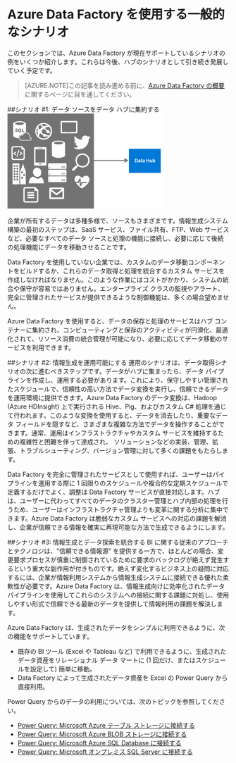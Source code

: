 <properties 
	pageTitle="Azure Data Factory を使用する一般的なシナリオ" 
	description="Azure Data Factory サービスを使用するいくつかの一般的なシナリオについて説明します" 
	services="data-factory" 	
	documentationCenter="" 
	authors="spelluru" 
	manager="jhubbard" 
	editor="monicar"/>

<tags 
	ms.service="data-factory" 
	ms.workload="data-services" 
	ms.tgt_pltfrm="na" 
	ms.devlang="na" 
	ms.topic="article" 
	ms.date="04/14/2015" 
	ms.author="spelluru"/>

# Azure Data Factory を使用する一般的なシナリオ
このセクションでは、Azure Data Factory が現在サポートしているシナリオの例をいくつか紹介します。これらは今後、ハブのシナリオとして引き続き発展していく予定です。

> [AZURE.NOTE]この記事を読み進める前に、[Azure Data Factory の概要][datafactory-introduction]に関するページに目を通してください。

##シナリオ #1: データ ソースをデータ ハブに集約する
![データ ハブからデータを取得する][image-data-factory-introduction-secenario1-source-datahub]

企業が所有するデータは多種多様で、ソースもさまざまです。情報生成システム構築の最初のステップは、SaaS サービス、ファイル共有、FTP、Web サービスなど、必要なすべてのデータ ソースと処理の機能に接続し、必要に応じて後続の処理機能にデータを移動させることです。

Data Factory を使用していない企業では、カスタムのデータ移動コンポーネントをビルドするか、これらのデータ取得と処理を統合するカスタム サービスを作成しなければなりません。このような作業にはコストがかかり、システムの統合や保守が容易ではありません。エンタープライズ クラスの監視やアラート、完全に管理されたサービスが提供できるような制御機能は、多くの場合望めません。
  
Azure Data Factory を使用すると、データの保存と処理のサービスはハブ コンテナーに集約され、コンピューティングと保存のアクティビティが円滑化、最適化されて、リソース消費の統合管理が可能になり、必要に応じてデータ移動のサービスを利用できます。

##シナリオ #2: 情報生成を運用可能にする
運用のシナリオは、データ取得シナリオの次に進むべきステップです。データがハブに集まったら、データ パイプラインを作成し、運用する必要があります。これにより、保守しやすい管理されたスケジュールで、信頼性の高い方法でデータ変換を実行し、信頼できるデータを運用環境に提供できます。Azure Data Factory のデータ変換は、Hadoop (Azure HDInsight) 上で実行される Hive、Pig、およびカスタム C# 処理を通じて行われます。このような変換を使用すると、データを消去したり、重要なデータ フィールドを隠すなど、さまざまな複雑な方法でデータを操作することができます。通常、運用はインフラストラクチャやカスタム サービスを維持するための複雑性と困難を伴って達成され、 ソリューションなどの実装、管理、拡張、トラブルシューティング、バージョン管理に対して多くの課題をもたらします。
  
Data Factory を完全に管理されたサービスとして使用すれば、ユーザーはパイプラインを運用する際に 1 回限りのスケジュールや複合的な定期スケジュールで定義するだけでよく、調整は Data Factory サービスが直接対応します。ハブは、ユーザーに代わってすべてのデータのクラスター管理とハブ内部の処理を行うため、ユーザーはインフラストラクチャ管理よりも変革に関する分析に集中できます。Azure Data Factory は脆弱なカスタム サービスへの対応の課題を解消し、企業が信頼できる情報を確実に再現可能な方法で生成できるようにします。


##シナリオ #3: 情報生成とデータ探索を統合する
BI に関する従来のアプローチとテクノロジは、"信頼できる情報源" を提供する一方で、ほとんどの場合、変更要求プロセスが慎重に制御されているために要求のバックログが絶えず発生するという重大な副作用が付きものです。絶えず変化するビジネス上の疑問に対応するには、企業が情報利用システムから情報生成システムに接続できる優れた柔軟性が必要です。Azure Data Factory は、情報生成向けに効率化されたデータ パイプラインを使用してこれらのシステムへの接続に関する課題に対処し、使用しやすい形式で信頼できる最新のデータを提供して情報利用の課題を解決します。
  
Azure Data Factory は、生成されたデータをシンプルに利用できるように、次の機能をサポートしています。

- 既存の BI ツール (Excel や Tableau など) で利用できるように、生成されたデータ資産をリレーショナル データ マートに (1 回だけ、またはスケジュールを設定して) 簡単に移動。
- Data Factory によって生成されたデータ資産を Excel の Power Query から直接利用。

Power Query からのデータの利用については、次のトピックを参照してください。

- [Power Query: Microsoft Azure テーブル ストレージに接続する][Power-Query-Azure-Table]
- [Power Query: Microsoft Azure BLOB ストレージに接続する][Power-Query-Azure-Blob]
- [Power Query: Microsoft Azure SQL Database に接続する][Power-Query-Azure-SQL]
- [Power Query: Microsoft オンプレミス SQL Server に接続する][Power-Query-OnPrem-SQL] 


[Power-Query-Azure-Table]: http://office.microsoft.com/en-001/excel-help/connect-to-microsoft-azuretable-storage-HA104122607.aspx
[Power-Query-Azure-Blob]: http://office.microsoft.com/en-001/excel-help/connect-to-microsoft-azure-blob-storage-HA104113447.aspx
[Power-Query-Azure-SQL]: http://office.microsoft.com/en-001/excel-help/connect-to-a-microsoft-azure-sql-database-HA104019809.aspx
[Power-Query-OnPrem-SQL]: http://office.microsoft.com/en-001/excel-help/connect-to-a-sql-server-database-HA104019808.aspx

[copy-data-with-adf]: http://azure.microsoft.com/documentation/articles/data-factory-copy-activity/
[use-pig-hive]: http://azure.microsoft.com/documentation/articles/data-factory-pig-hive-activities/
[run-map-reduce]: http://azure.microsoft.com/documentation/articles/data-factory-map-reduce/
[azure-ml-adf]: http://azure.microsoft.com/documentation/articles/data-factory-create-predictive-pipelines/

[msdn-stored-procedure-activity]: https://msdn.microsoft.com/library/dn912649.aspx

[adf-tutorial]: data-factory-tutorial.md
[datafactory-getstarted]: data-factory-get-started.md
[datafactory-introduction]: data-factory-introduction.md

[image-data-factory-introduction-secenario1-source-datahub]: ./media/data-factory-common-scenarios/Scenario1SourceDataHub.png

[image-data-factory-introduction-secenario2-operationalize-infoproduction]: ./media/data-factory-common-scenarios/Scenario2-OperationalizeInformationProduction.png

<!---HONumber=GIT-SubDir--> 